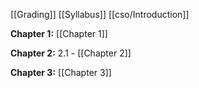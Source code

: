 [[Grading]]
[[Syllabus]]
[[cso/Introduction]]

**Chapter 1:** 
[[Chapter 1]]

**Chapter 2:**
2.1 - [[Chapter 2]]

**Chapter 3:**
[[Chapter 3]]
